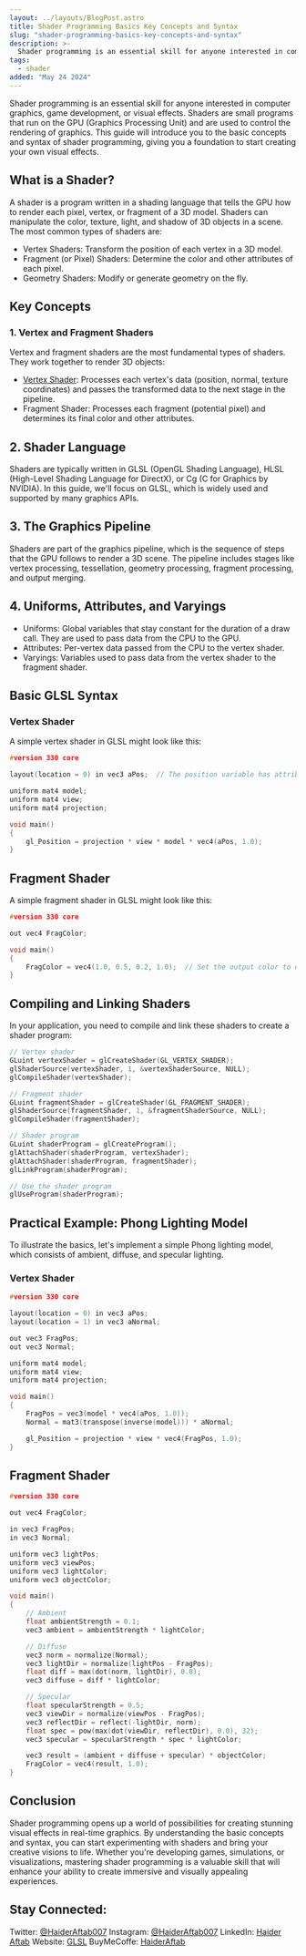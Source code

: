 ```yaml
---
layout: ../layouts/BlogPost.astro
title: Shader Programming Basics Key Concepts and Syntax
slug: "shader-programming-basics-key-concepts-and-syntax"
description: >-
  Shader programming is an essential skill for anyone interested in computer graphics, game development, or visual effects. Shaders are small programs that run on the GPU (Graphics Processing Unit) and are used to control the rendering of graphics. This guide will introduce you to the basic concepts and syntax of shader programming, giving you a foundation to start creating your own visual effects.
tags:
  - shader
added: "May 24 2024"
---
```


Shader programming is an essential skill for anyone interested in computer graphics, game development, or visual effects. Shaders are small programs that run on the GPU (Graphics Processing Unit) and are used to control the rendering of graphics. This guide will introduce you to the basic concepts and syntax of shader programming, giving you a foundation to start creating your own visual effects.

## What is a Shader?

A shader is a program written in a shading language that tells the GPU how to render each pixel, vertex, or fragment of a 3D model. Shaders can manipulate the color, texture, light, and shadow of 3D objects in a scene. The most common types of shaders are:

- Vertex Shaders: Transform the position of each vertex in a 3D model.
- Fragment (or Pixel) Shaders: Determine the color and other attributes of each pixel.
- Geometry Shaders: Modify or generate geometry on the fly.

## Key Concepts

### 1. Vertex and Fragment Shaders

Vertex and fragment shaders are the most fundamental types of shaders. They work together to render 3D objects:

- [Vertex Shader](https://glsl.site/post/understanding-vertex-shaders-unveiling-the-magic-behind-3d-graphics/): Processes each vertex's data (position, normal, texture coordinates) and passes the transformed data to the next stage in the pipeline.
- Fragment Shader: Processes each fragment (potential pixel) and determines its final color and other attributes.

## 2. Shader Language

Shaders are typically written in GLSL (OpenGL Shading Language), HLSL (High-Level Shading Language for DirectX), or Cg (C for Graphics by NVIDIA). In this guide, we'll focus on GLSL, which is widely used and supported by many graphics APIs.

## 3. The Graphics Pipeline

Shaders are part of the graphics pipeline, which is the sequence of steps that the GPU follows to render a 3D scene. The pipeline includes stages like vertex processing, tessellation, geometry processing, fragment processing, and output merging.

## 4. Uniforms, Attributes, and Varyings

- Uniforms: Global variables that stay constant for the duration of a draw call. They are used to pass data from the CPU to the GPU.
- Attributes: Per-vertex data passed from the CPU to the vertex shader.
- Varyings: Variables used to pass data from the vertex shader to the fragment shader.

## Basic GLSL Syntax

### Vertex Shader

A simple vertex shader in GLSL might look like this:

```c
#version 330 core

layout(location = 0) in vec3 aPos;  // The position variable has attribute position 0

uniform mat4 model;
uniform mat4 view;
uniform mat4 projection;

void main()
{
    gl_Position = projection * view * model * vec4(aPos, 1.0);
}
```

## Fragment Shader

A simple fragment shader in GLSL might look like this:

```c
#version 330 core

out vec4 FragColor;

void main()
{
    FragColor = vec4(1.0, 0.5, 0.2, 1.0);  // Set the output color to orange
}
```

## Compiling and Linking Shaders

In your application, you need to compile and link these shaders to create a shader program:

```c
// Vertex shader
GLuint vertexShader = glCreateShader(GL_VERTEX_SHADER);
glShaderSource(vertexShader, 1, &vertexShaderSource, NULL);
glCompileShader(vertexShader);

// Fragment shader
GLuint fragmentShader = glCreateShader(GL_FRAGMENT_SHADER);
glShaderSource(fragmentShader, 1, &fragmentShaderSource, NULL);
glCompileShader(fragmentShader);

// Shader program
GLuint shaderProgram = glCreateProgram();
glAttachShader(shaderProgram, vertexShader);
glAttachShader(shaderProgram, fragmentShader);
glLinkProgram(shaderProgram);

// Use the shader program
glUseProgram(shaderProgram);
```

## Practical Example: Phong Lighting Model

To illustrate the basics, let's implement a simple Phong lighting model, which consists of ambient, diffuse, and specular lighting.

### Vertex Shader

```c
#version 330 core

layout(location = 0) in vec3 aPos;
layout(location = 1) in vec3 aNormal;

out vec3 FragPos;
out vec3 Normal;

uniform mat4 model;
uniform mat4 view;
uniform mat4 projection;

void main()
{
    FragPos = vec3(model * vec4(aPos, 1.0));
    Normal = mat3(transpose(inverse(model))) * aNormal;

    gl_Position = projection * view * vec4(FragPos, 1.0);
}
```

## Fragment Shader

```c
#version 330 core

out vec4 FragColor;

in vec3 FragPos;
in vec3 Normal;

uniform vec3 lightPos;
uniform vec3 viewPos;
uniform vec3 lightColor;
uniform vec3 objectColor;

void main()
{
    // Ambient
    float ambientStrength = 0.1;
    vec3 ambient = ambientStrength * lightColor;

    // Diffuse
    vec3 norm = normalize(Normal);
    vec3 lightDir = normalize(lightPos - FragPos);
    float diff = max(dot(norm, lightDir), 0.0);
    vec3 diffuse = diff * lightColor;

    // Specular
    float specularStrength = 0.5;
    vec3 viewDir = normalize(viewPos - FragPos);
    vec3 reflectDir = reflect(-lightDir, norm);
    float spec = pow(max(dot(viewDir, reflectDir), 0.0), 32);
    vec3 specular = specularStrength * spec * lightColor;

    vec3 result = (ambient + diffuse + specular) * objectColor;
    FragColor = vec4(result, 1.0);
}
```

## Conclusion

Shader programming opens up a world of possibilities for creating stunning visual effects in real-time graphics. By understanding the basic concepts and syntax, you can start experimenting with shaders and bring your creative visions to life. Whether you're developing games, simulations, or visualizations, mastering shader programming is a valuable skill that will enhance your ability to create immersive and visually appealing experiences.

## Stay Connected:

Twitter: [@HaiderAftab007](https://x.com/HaiderAftab007)
Instagram: [@HaiderAftab007](https://www.instagram.com/newraja2003/)
LinkedIn: [Haider Aftab](https://www.linkedin.com/in/haider-aftab-game-devloper/)
Website: [GLSL](https://glsl.site)
BuyMeCoffe: [HaiderAftab](https://www.buymeacoffee.com/HaiderAftab)
